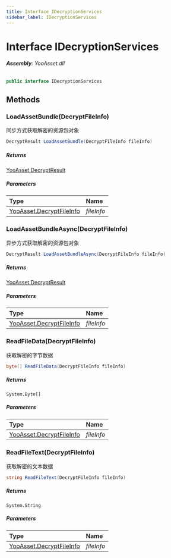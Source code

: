 ```yaml
---
title: Interface IDecryptionServices
sidebar_label: IDecryptionServices
---
```

# Interface IDecryptionServices


###### **Assembly**: YooAsset.dll

```csharp title="Declaration"
public interface IDecryptionServices
```
## Methods
### LoadAssetBundle(DecryptFileInfo)
同步方式获取解密的资源包对象

```csharp title="Declaration"
DecryptResult LoadAssetBundle(DecryptFileInfo fileInfo)
```

##### Returns

[YooAsset.DecryptResult](../YooAsset/DecryptResult.md)

##### Parameters

| Type | Name |
|:--- |:--- |
| [YooAsset.DecryptFileInfo](../YooAsset/DecryptFileInfo.md) | *fileInfo* |

### LoadAssetBundleAsync(DecryptFileInfo)
异步方式获取解密的资源包对象

```csharp title="Declaration"
DecryptResult LoadAssetBundleAsync(DecryptFileInfo fileInfo)
```

##### Returns

[YooAsset.DecryptResult](../YooAsset/DecryptResult.md)

##### Parameters

| Type | Name |
|:--- |:--- |
| [YooAsset.DecryptFileInfo](../YooAsset/DecryptFileInfo.md) | *fileInfo* |

### ReadFileData(DecryptFileInfo)
获取解密的字节数据

```csharp title="Declaration"
byte[] ReadFileData(DecryptFileInfo fileInfo)
```

##### Returns

`System.Byte[]`

##### Parameters

| Type | Name |
|:--- |:--- |
| [YooAsset.DecryptFileInfo](../YooAsset/DecryptFileInfo.md) | *fileInfo* |

### ReadFileText(DecryptFileInfo)
获取解密的文本数据

```csharp title="Declaration"
string ReadFileText(DecryptFileInfo fileInfo)
```

##### Returns

`System.String`

##### Parameters

| Type | Name |
|:--- |:--- |
| [YooAsset.DecryptFileInfo](../YooAsset/DecryptFileInfo.md) | *fileInfo* |

